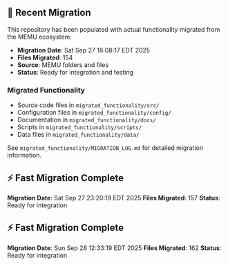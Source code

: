 
## 🔄 Recent Migration

This repository has been populated with actual functionality migrated from the MEMU ecosystem:

- **Migration Date**: Sat Sep 27 18:08:17 EDT 2025
- **Files Migrated**:      154
- **Source**: MEMU folders and files
- **Status**: Ready for integration and testing

### Migrated Functionality
- Source code files in `migrated_functionality/src/`
- Configuration files in `migrated_functionality/config/`
- Documentation in `migrated_functionality/docs/`
- Scripts in `migrated_functionality/scripts/`
- Data files in `migrated_functionality/data/`

See `migrated_functionality/MIGRATION_LOG.md` for detailed migration information.


## ⚡ Fast Migration Complete

**Migration Date**: Sat Sep 27 23:20:19 EDT 2025
**Files Migrated**:      157
**Status**: Ready for integration


## ⚡ Fast Migration Complete

**Migration Date**: Sun Sep 28 12:33:19 EDT 2025
**Files Migrated**:      162
**Status**: Ready for integration

